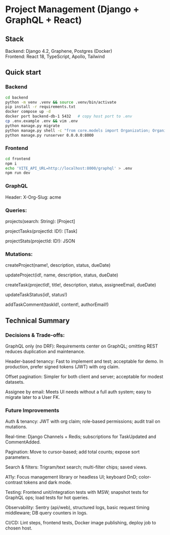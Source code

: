 # Project Management (Django + GraphQL + React)

## Stack

Backend: Django 4.2, Graphene, Postgres (Docker)  
Frontend: React 18, TypeScript, Apollo, Tailwind

## Quick start

### Backend

```bash
cd backend
python -m venv .venv && source .venv/bin/activate
pip install -r requirements.txt
docker compose up -d
docker port backend-db-1 5432   # copy host port to .env
cp .env.example .env && vim .env
python manage.py migrate
python manage.py shell -c "from core.models import Organization; Organization.objects.get_or_create(slug='acme', defaults={'name':'Acme','contact_email':'ops@acme.test'})"
python manage.py runserver 0.0.0.0:8000
```

### Frontend

```bash
cd frontend
npm i
echo 'VITE_API_URL=http://localhost:8000/graphql' > .env
npm run dev
```

### GraphQL

Header: X-Org-Slug: acme

### Queries:

projects(search: String): [Project]

projectTasks(projectId: ID!): [Task]

projectStats(projectId: ID!): JSON

### Mutations:

createProject(name!, description, status, dueDate)

updateProject(id!, name, description, status, dueDate)

createTask(projectId!, title!, description, status, assigneeEmail, dueDate)

updateTaskStatus(id!, status!)

addTaskComment(taskId!, content!, authorEmail!)

## Technical Summary

### Decisions & Trade-offs:

GraphQL only (no DRF): Requirements center on GraphQL; omitting REST reduces duplication and maintenance.

Header-based tenancy: Fast to implement and test; acceptable for demo. In production, prefer signed tokens (JWT) with org claim.

Offset pagination: Simpler for both client and server; acceptable for modest datasets.

Assignee by email: Meets UI needs without a full auth system; easy to migrate later to a User FK.

### Future Improvements

Auth & tenancy: JWT with org claim; role-based permissions; audit trail on mutations.

Real-time: Django Channels + Redis; subscriptions for TaskUpdated and CommentAdded.

Pagination: Move to cursor-based; add total counts; expose sort parameters.

Search & filters: Trigram/text search; multi-filter chips; saved views.

A11y: Focus management library or headless UI; keyboard DnD; color-contrast tokens and dark mode.

Testing: Frontend unit/integration tests with MSW; snapshot tests for GraphQL ops; load tests for hot queries.

Observability: Sentry (api/web), structured logs, basic request timing middleware; DB query counters in logs.

CI/CD: Lint steps, frontend tests, Docker image publishing, deploy job to chosen host.

